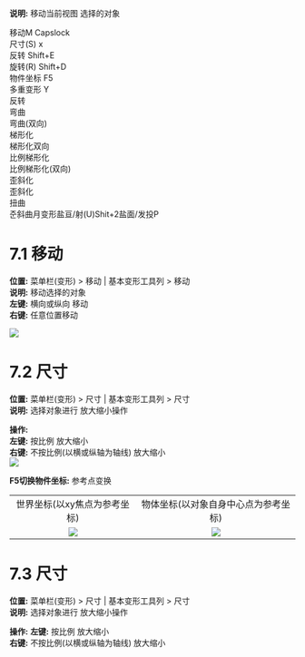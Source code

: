 **说明:** 移动当前视图 选择的对象  

移动M    Capslock  
尺寸(S)   x  
反转 Shift+E  
旋转(R) Shift+D  
物件坐标 F5  
多重变形 Y  
反转  
弯曲  
弯曲(双向)  
梯形化  
梯形化双向  
比例梯形化  
比例梯形化(双向)  
歪斜化  
歪斜化  
扭曲  
준斜曲月变形盐亘/射(U)Shit+2盐面/发投P  

# 7.1 移动  
**位置:**  菜单栏(变形) > 移动 | 基本变形工具列 > 移动  
**说明:** 移动选择的对象   
	**左键:** 横向或纵向 移动  
	**右键:** 任意位置移动  

![](https://oss.6200052.xyz:44/mddata/ls/2022/11/10/202211101820304.gif)   

# 7.2 尺寸  

**位置:** 菜单栏(变形) > 尺寸 | 基本变形工具列 > 尺寸  
**说明:**  选择对象进行 放大缩小操作  

**操作:**    
	**左键:** 按比例 放大缩小   
	**右键:** 不按比例(以横或纵轴为轴线) 放大缩小  
![](https://oss.6200052.xyz:44/mddata/ls/2022/11/10/202211101911202.gif)    

**F5切换物件坐标:**  参考点变换  

| | | 
|:-:|:-:|
|世界坐标(以xy焦点为参考坐标)|物体坐标(以对象自身中心点为参考坐标)|
|![](https://oss.6200052.xyz:44/mddata/ls/2022/11/10/202211102023890.gif)|![](https://oss.6200052.xyz:44/mddata/ls/2022/11/10/202211102024426.gif)|




# 7.3 尺寸  

**位置:** 菜单栏(变形) > 尺寸 | 基本变形工具列 > 尺寸  
**说明:**  选择对象进行 放大缩小操作  
   
**操作:**
	**左键:** 按比例 放大缩小  
	**右键:** 不按比例(以横或纵轴为轴线) 放大缩小  


